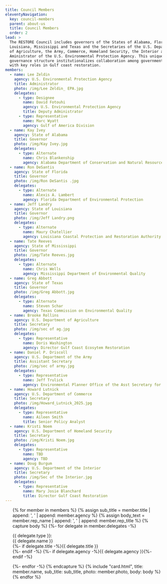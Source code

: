```yaml
---
title: Council Members
eleventyNavigation:
  key: council-members
  parent: about-us
  title: Council Members
  order: 2
lead: >
  The RESTORE Council includes governors of the States of Alabama, Florida,
  Louisiana, Mississippi and Texas and the Secretaries of the U.S. Departments
  of Agriculture, the Army, Commerce, Homeland Security, the Interior and the
  Aministrator of the U.S. Environmental Protection Agency. This unique
  governance structure institutionalizes collaboration among government agencies
  with key roles in Gulf coast restoration.
members:
  - name: Lee Zeldin
    agency: U.S. Environmental Protection Agency
    title: Administrator
    photo: /img/Lee Zeldin_ EPA.jpg
    delegates:
      - type: Designee
        name: David Fotouhi
        agency: U.S. Environmental Protection Agency
        title: Deputy Administrator
      - type: Representative
        name: Marc Wyatt
        agency: Gulf of America Division
  - name: Kay Ivey
    agency: State of Alabama
    title: Governor
    photo: /img/Kay Ivey.jpg
    delegates:
      - type: Alternate
        name: Chris Blankenship
        agency: Alabama Department of Conservation and Natural Resources
  - name: Ron DeSantis
    agency: State of Florida
    title: Governor
    photo: /img/Ron DeSantis .jpg
    delegates:
      - type: Alternate
        name: Alexis A. Lambert
        agency: Florida Department of Environmental Protection
  - name: Jeff Landry
    agency: State of Louisiana
    title: Governor
    photo: /img/Jeff Landry.png
    delegates:
      - type: Alternate
        name: Maury Chatellier
        agency: Louisiana Coastal Protection and Restoration Authority
  - name: Tate Reeves
    agency: State of Mississippi
    title: Governor
    photo: /img/Tate Reeves.jpg
    delegates:
      - type: Alternate
        name: Chris Wells
        agency: Mississippi Department of Environmental Quality
  - name: Greg Abbott
    agency: State of Texas
    title: Governor
    photo: /img/Greg Abbott.jpg
    delegates:
      - type: Alternate
        name: Steven Schar
        agency: Texas Commission on Environmental Quality
  - name: Brooke Rollins
    agency: U.S. Department of Agriculture
    title: Secretary
    photo: /img/sec of ag.jpg
    delegates:
      - type: Representative
        name: Doris Washington
        agency: Director Gulf Coast Ecosytem Restoration
  - name: Daniel P. Driscoll
    agency: U.S. Department of the Army
    title: Assistant Secretary
    photo: /img/sec of army.jpg
    delegates:
      - type: Representative
        name: Jeff Trulick
        agency: Environmental Planner Office of the Asst Secretary for Army Civil Works
  - name: Howard Lutnick
    agency: U.S. Department of Commerce
    title: Secretary
    photo: /img/Howard_Lutnick_2025.jpg
    delegates:
      - type: Representative
        name: Aileen Smith
        title: Senior Policy Analyst
  - name: Kristi Noem
    agency: U.S. Department of Homeland Security
    title: Secretary
    photo: /img/Kristi Noem.jpg
    delegates:
      - type: Representative
        name: TBD
        agency: TBD
  - name: Doug Burgum
    agency: U.S. Department of the Interior
    title: Secretary
    photo: /img/Sec of the Interior.jpg
    delegates:
      - type: Representative
        name: Mary Josie Blanchard
        title: Director Gulf Coast Restoration
---
```


<ul class="usa-card-group">
{% for member in members %}
  {% assign sub_title = member.title | append: ', ' | append: member.agency %}
  {% assign body_text = member.rep_name | append: ', ' | append: member.rep_title %}
  {% capture body %}
    {%- for delegate in member.delegates -%}
      <p>
        <span class="font-body-2xs">{{ delegate.type }}:</span><br />
        <span class="text-bold">{{ delegate.name }}</span><br />
        {%- if delegate.title -%}<span class="font-body-xs">{{ delegate.title }}</span><br />{%- endif -%}
        {%- if delegate.agency -%}<span class="font-body-xs text-italic">{{ delegate.agency }}</span>{%- endif -%}
      </p>
    {%- endfor -%}
  {% endcapture %}
  {% include "card.html", title: member.name, sub_title: sub_title, photo: member.photo, body: body %}
{% endfor %}
</ul>
